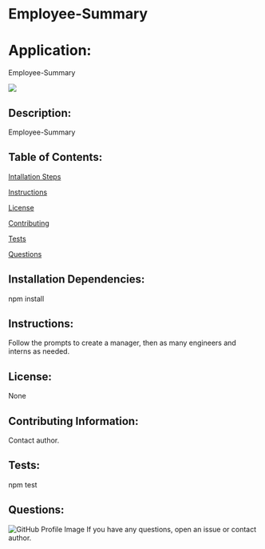 # Employee-Summary

# Application:
Employee-Summary



<img src=https://img.shields.io/badge/rureed-bootcamp-orange />

## Description:
Employee-Summary

## Table of Contents:
  [Intallation Steps](#installSteps)  

  [Instructions](#instructions)  

  [License](#license)  

  [Contributing](#contributing)  

  [Tests](#tests)  

  [Questions](#questions)  



## Installation Dependencies:
npm install

## Instructions:
Follow the prompts to create a manager, then as many engineers and interns as needed.

## License:
None

## Contributing Information:
Contact author.

## Tests:
npm test

## Questions:
![GitHub Profile Image](https://avatars3.githubusercontent.com/u/61715274?v=4)
If you have any questions, open an issue or contact author.


